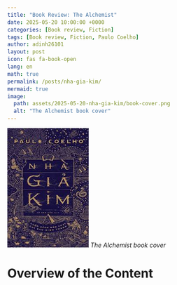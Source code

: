 ```yaml
---
title: "Book Review: The Alchemist"
date: 2025-05-20 10:00:00 +0000
categories: [Book review, Fiction]
tags: [Book review, Fiction, Paulo Coelho]
author: adinh26101
layout: post
icon: fas fa-book-open
lang: en
math: true
permalink: /posts/nha-gia-kim/
mermaid: true
image:
  path: assets/2025-05-20-nha-gia-kim/book-cover.png
  alt: "The Alchemist book cover"
---
```


<a href="#-introduction" name="-introduction"></a>

<p>
    <img src="assets/2025-05-20-nha-gia-kim/book-cover.png" alt="The Alchemist book cover"/>
    <em>The Alchemist book cover</em>
</p>

# Overview of the Content
